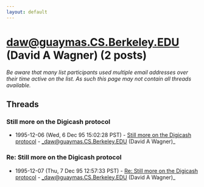 ```yaml
---
layout: default
---
```


# daw@guaymas.CS.Berkeley.EDU (David A Wagner) (2 posts)

_Be aware that many list participants used multiple email addresses over their time active on the list. As such this page may not contain all threads available._

## Threads

### Still more on the Digicash protocol
+ 1995-12-06 (Wed, 6 Dec 95 15:02:28 PST) - [Still more on the Digicash protocol](/archive/1995/12/c81566712cda5e17005aeb6df6fbfcd439664ef1156e34d033150977ec7607e9) - _daw@guaymas.CS.Berkeley.EDU (David A Wagner)_

### Re: Still more on the Digicash protocol
+ 1995-12-07 (Thu, 7 Dec 95 12:57:33 PST) - [Re: Still more on the Digicash protocol](/archive/1995/12/93c14c416848d38ecbdd7ad7170133e7a47a4568e99d6468597fde74a0b77847) - _daw@guaymas.CS.Berkeley.EDU (David A Wagner)_

